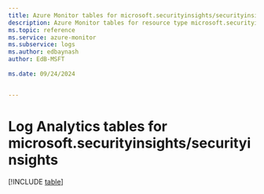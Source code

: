 ```yaml
---
title: Azure Monitor tables for microsoft.securityinsights/securityinsights
description: Azure Monitor tables for resource type microsoft.securityinsights/securityinsights
ms.topic: reference
ms.service: azure-monitor
ms.subservice: logs
ms.author: edbaynash
author: EdB-MSFT
   
ms.date: 09/24/2024


---
```


# Log Analytics tables for microsoft.securityinsights/securityinsights  

[!INCLUDE [table](~/reusable-content/ce-skilling/azure/includes/azure-monitor/reference/tables/microsoft-securityinsights_securityinsights-include.md)]

